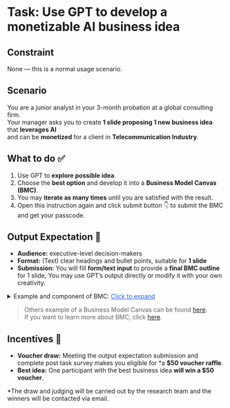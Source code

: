 
# Task: Use GPT to develop a monetizable AI business idea

**Constraint**
---
None — this is a normal usage scenario. 

**Scenario**
---
You are a junior analyst in your 3-month probation at a global consulting firm. <br>
Your manager asks you to create **1 slide proposing 1 new business idea** that **leverages AI** <br> 
and can be **monetized** for a client in **Telecommunication Industry**.

**What to do ✅**
---
1. Use GPT to **explore possible idea**.
2. Choose the **best option** and develop it into a **Business Model Canvas (BMC)**.
3. You may **iterate as many times** until you are satisfied with the result.
4. Open this instruction again and click submit button 👇 to submit the BMC and get your passcode.

**Output Expectation 🎯**
---
- **Audience:** executive-level decision-makers  
- **Format:** (Text) clear headings and bullet points, suitable for **1 slide**  
- **Submission:** You will fill **form/text input** to provide a **final BMC outline** for 1 slide, You may use GPT’s output directly or modify it with your own creativity.   
<details>
<summary>Example and component of BMC: <span style="color: #2563eb; text-decoration: underline; cursor: pointer;">Click to expand</span></summary>
<img src="https://www.garyfox.co/wp-content/uploads/2024/07/Linkedin-business-model-canvas.png.webp" alt="An example of LinkedIn BMC" />
</details>


> Others example of a Business Model Canvas can be found [here](https://www.garyfox.co/business-model-canvas-examples-explore-30-canvas-models/).  
> If you want to learn more about BMC, click [here](https://www.interaction-design.org/literature/topics/business-model-canvas?srsltid=AfmBOoocXvVcRYkDhsLEhjVMchR2rnuUeOHsADc1HzCW_hKJvRLfmqMh).

**Incentives 🎁**
---
- **Voucher draw:** Meeting the output expectation submission and complete post task survey makes you eligible for *a **$50 voucher raffle**.
- **Best idea:** One participant with the best business idea **will win a $50 voucher**.

*The draw and judging will be carried out by the research team and the winners will be contacted via email.